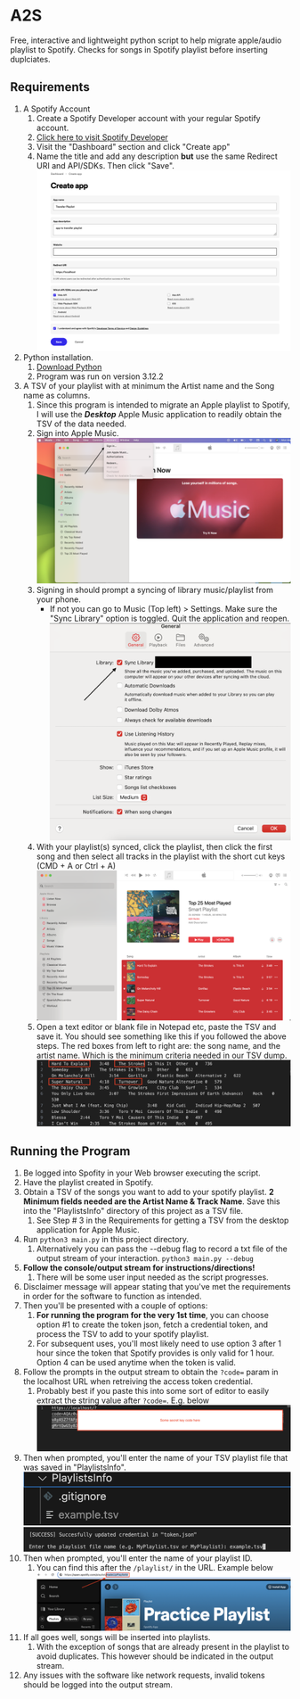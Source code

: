 # A2S
Free, interactive and lightweight python script to help migrate apple/audio playlist to Spotify. Checks for songs in Spotify playlist before inserting duplciates.

## Requirements
1. A Spotify Account
   1. Create a Spotify Developer account with your regular Spotify account.
   2. [Click here to visit Spotify Developer](https://developer.spotify.com/)
   3. Visit the "Dashboard" section and click "Create app"
   4. Name the title and add any description **but** use the same Redirect URI and API/SDKs. Then click "Save".
      ![](./photos/create_app_specs.png)
2. Python installation.
   1. [Download Python](https://www.python.org/downloads/)
   2. Program was run on version 3.12.2
3. A TSV of your playlist with at minimum the Artist name and the Song name as columns.
   1. Since this program is intended to migrate an Apple playlist to Spotify, I will use the ***Desktop*** Apple Music application to readily obtain the TSV of the data needed.
   2. Sign into Apple Music.
        ![](./photos/apple_music_sign_in.png)
   3. Signing in should prompt a syncing of library music/playlist from your phone.
      - If not you can go to Music (Top left) > Settings. Make sure the "Sync Library" option is toggled. Quit the application and reopen.
        ![](./photos/music_settings.png)
   4. With your playlist(s) synced, click the playlist, then click the first song and then select all tracks in the playlist with the short cut keys (CMD + A or Ctrl + A)
        ![](./photos/playlists_selection.png)
   5. Open a text editor or blank file in Notepad etc, paste the TSV and save it. You should see something like this if you followed the above steps. The red boxes from left to right are: the song name, and the artist name. Which is the minimum criteria needed in our TSV dump.
        ![](./photos/tsv_example.png)

## Running the Program
1. Be logged into Spofity in your Web browser executing the script.
2. Have the playlist created in Spotify.
3. Obtain a TSV of the songs you want to add to your spotify playlist. **2 Minimum fields needed are the Artist Name & Track Name**. Save this into the "PlaylistsInfo" directory of this project as a TSV file.
   1. See Step # 3 in the Requirements for getting a TSV from the desktop application for Apple Music.
4. Run ```python3 main.py``` in this project directory.
   1. Alternatively you can pass the --debug flag to record a txt file of the output stream of your interaction. ```python3 main.py --debug```
5. **Follow the console/output stream for instructions/directions!** 
   1. There will be some user input needed as the script progresses.
6. Disclaimer message will appear stating that you've met the requirements in order for the software to function as intended.
7. Then you'll be presented with a couple of options:
   1. **For running the program for the very 1st time**, you can choose option #1 to create the token json, fetch a credential token, and process the TSV to add to your spotify playlist.
   2. For subsequent uses, you'll most likely need to use option 3 after 1 hour since the token that Spotify provides is only valid for 1 hour. Option 4 can be used anytime when the token is valid.
8. Follow the prompts in the output stream to obtain the ```?code=``` param in the localhost URL when retreiving the access token credential.
   1. Probably best if you paste this into some sort of editor to easily extract the string value after ```?code=```. E.g. below
   ![](./photos/editor_url_code_example.png)
9. Then when prompted, you'll enter the name of your TSV playlist file that was saved in "PlaylistsInfo".
   ![TSV example saved in directory](./photos/playlist_tsv_saved.png)
   ![TSV file name input in program](./photos/playlist_tsv_input.png)
10. Then when prompted, you'll enter the name of your playlist ID.
    1. You can find this after the ```/playlist/``` in the URL. Example below
   ![Playlist ID Example](./photos/playlist_id_example.png)
11. If all goes well, songs will be inserted into playlists.
    1.  With the exception of songs that are already present in the playlist to avoid duplicates. This however should be indicated in the output stream.
12. Any issues with the software like network requests, invalid tokens should be logged into the output stream.
